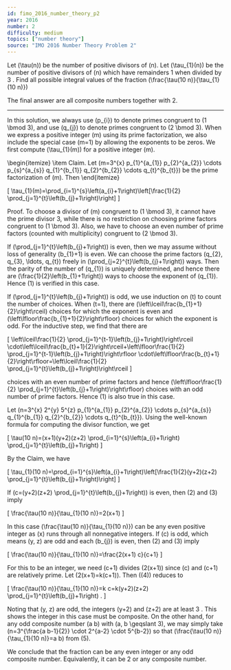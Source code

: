 ```yaml
---
id: fimo_2016_number_theory_p2
year: 2016
number: 2
difficulty: medium
topics: ["number theory"]
source: "IMO 2016 Number Theory Problem 2"
---
```


Let \(\tau(n)\) be the number of positive divisors of \(n\). Let \(\tau_{1}(n)\) be the number of positive divisors of \(n\) which have remainders 1 when divided by 3 . Find all possible integral values of the fraction \(\frac{\tau(10 n)}{\tau_{1}(10 n)}\)

The final answer are all composite numbers together with 2.

---
In this solution, we always use \(p_{i}\) to denote primes congruent to \(1 \bmod 3\), and use \(q_{j}\) to denote primes congruent to \(2 \bmod 3\). When we express a positive integer \(m\) using its prime factorization, we also include the special case \(m=1\) by allowing the exponents to be zeros. We first compute \(\tau_{1}(m)\) for a positive integer \(m\).

\begin{itemize}
  \item Claim. Let \(m=3^{x} p_{1}^{a_{1}} p_{2}^{a_{2}} \cdots p_{s}^{a_{s}} q_{1}^{b_{1}} q_{2}^{b_{2}} \cdots q_{t}^{b_{t}}\) be the prime factorization of \(m\). Then
\end{itemize}

\[
\tau_{1}(m)=\prod_{i=1}^{s}\left(a_{i}+1\right)\left[\frac{1}{2} \prod_{j=1}^{t}\left(b_{j}+1\right)\right]
\]

Proof. To choose a divisor of \(m\) congruent to \(1 \bmod 3\), it cannot have the prime divisor 3, while there is no restriction on choosing prime factors congruent to \(1 \bmod 3\). Also, we have to choose an even number of prime factors (counted with multiplicity) congruent to \(2 \bmod 3\).

If \(\prod_{j=1}^{t}\left(b_{j}+1\right)\) is even, then we may assume without loss of generality \(b_{1}+1\) is even. We can choose the prime factors \(q_{2}, q_{3}, \ldots, q_{t}\) freely in \(\prod_{j=2}^{t}\left(b_{j}+1\right)\) ways. Then the parity of the number of \(q_{1}\) is uniquely determined, and hence there are \(\frac{1}{2}\left(b_{1}+1\right)\) ways to choose the exponent of \(q_{1}\). Hence (1) is verified in this case.

If \(\prod_{j=1}^{t}\left(b_{j}+1\right)\) is odd, we use induction on \(t\) to count the number of choices. When \(t=1\), there are \(\left\lceil\frac{b_{1}+1}{2}\right\rceil\) choices for which the exponent is even and \(\left\lfloor\frac{b_{1}+1}{2}\right\rfloor\) choices for which the exponent is odd. For the inductive step, we find that there are

\[
\left\lceil\frac{1}{2} \prod_{j=1}^{t-1}\left(b_{j}+1\right)\right\rceil \cdot\left\lceil\frac{b_{t}+1}{2}\right\rceil+\left\lfloor\frac{1}{2} \prod_{j=1}^{t-1}\left(b_{j}+1\right)\right\rfloor \cdot\left\lfloor\frac{b_{t}+1}{2}\right\rfloor=\left\lceil\frac{1}{2} \prod_{j=1}^{t}\left(b_{j}+1\right)\right\rceil
\]

choices with an even number of prime factors and hence \(\left\lfloor\frac{1}{2} \prod_{j=1}^{t}\left(b_{j}+1\right)\right\rfloor\) choices with an odd number of prime factors. Hence (1) is also true in this case.

Let \(n=3^{x} 2^{y} 5^{z} p_{1}^{a_{1}} p_{2}^{a_{2}} \cdots p_{s}^{a_{s}} q_{1}^{b_{1}} q_{2}^{b_{2}} \cdots q_{t}^{b_{t}}\). Using the well-known formula for computing the divisor function, we get

\[
\tau(10 n)=(x+1)(y+2)(z+2) \prod_{i=1}^{s}\left(a_{i}+1\right) \prod_{j=1}^{t}\left(b_{j}+1\right)
\]

By the Claim, we have

\[
\tau_{1}(10 n)=\prod_{i=1}^{s}\left(a_{i}+1\right)\left[\frac{1}{2}(y+2)(z+2) \prod_{j=1}^{t}\left(b_{j}+1\right)\right]
\]

If \(c=(y+2)(z+2) \prod_{j=1}^{t}\left(b_{j}+1\right)\) is even, then (2) and (3) imply

\[
\frac{\tau(10 n)}{\tau_{1}(10 n)}=2(x+1)
\]

In this case \(\frac{\tau(10 n)}{\tau_{1}(10 n)}\) can be any even positive integer as \(x\) runs through all nonnegative integers. If \(c\) is odd, which means \(y, z\) are odd and each \(b_{j}\) is even, then (2) and (3) imply

\[
\frac{\tau(10 n)}{\tau_{1}(10 n)}=\frac{2(x+1) c}{c+1}
\]

For this to be an integer, we need \(c+1\) divides \(2(x+1)\) since \(c\) and \(c+1\) are relatively prime. Let \(2(x+1)=k(c+1)\). Then \((4)\) reduces to

\[
\frac{\tau(10 n)}{\tau_{1}(10 n)}=k c=k(y+2)(z+2) \prod_{j=1}^{t}\left(b_{j}+1\right) .
\]

Noting that \(y, z\) are odd, the integers \(y+2\) and \(z+2\) are at least 3 . This shows the integer in this case must be composite. On the other hand, for any odd composite number \(a b\) with \(a, b \geqslant 3\), we may simply take \(n=3^{\frac{a b-1}{2}} \cdot 2^{a-2} \cdot 5^{b-2}\) so that \(\frac{\tau(10 n)}{\tau_{1}(10 n)}=a b\) from (5).

We conclude that the fraction can be any even integer or any odd composite number. Equivalently, it can be 2 or any composite number.
